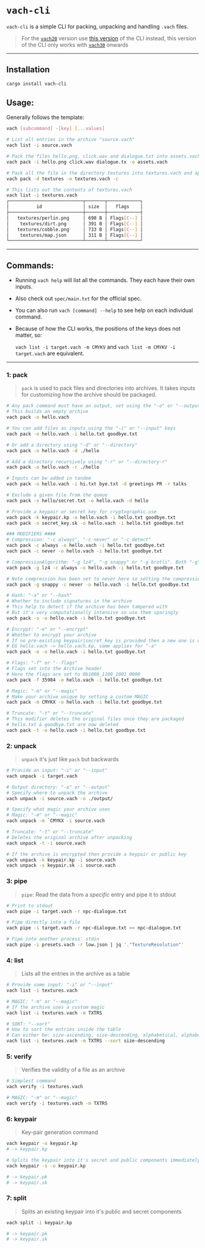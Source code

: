 # **`vach-cli`**

`vach-cli` is a simple CLI for packing, unpacking and handling `.vach` files.

> For the [`vach20`](https://crates.io/crates/vach/0.2.3) version use [this version](https://crates.io/crates/vach-cli/0.3.3) of the CLI instead, this version of the CLI only works with [`vach30`](https://crates.io/crates/vach/0.3.5) onwards

---

## **Installation**

```sh
cargo install vach-cli
```

## **Usage:**

Generally follows the template:

```sh
vach [subcommand] -[key] [...values]
```

```sh
# List all entries in the archive "source.vach"
vach list -i source.vach

# Pack the files hello.png, click.wav and dialogue.txt into assets.vach
vach pack -i hello.png click.wav dialogue.tx -o assets.vach

# Pack all the file in the directory textures into textures.vach and apply compression
vach pack -d textures -o textures.vach -c

# This lists out the contents of textures.vach
vach list -i textures.vach
┌───────────────────────────┬───────┬────────────┐
│          id               │ size  │   flags    │
├───────────────────────────┼───────┼────────────┤
│   textures/perlin.png     │ 698 B │ Flags[C--] │
│    textures/dirt.png      │ 391 B │ Flags[C--] │
│   textures/cobble.png     │ 733 B │ Flags[C--] │
│    textures/map.json      │ 311 B │ Flags[C--] │
└───────────────────────────┴───────┴────────────┘
```

---

## **Commands:**

- Running `vach help` will list all the commands. They each have their own inputs.

- Also check out `spec/main.txt` for the official spec.

- You can also run `vach [command] --help` to see help on each individual command.

- Because of how the CLI works, the positions of the keys does not matter, so:

   `vach list -i target.vach -m CMYKV` and `vach list -m CMYKV -i target.vach` are equivalent.

---

### 1: pack

> `pack` is used to pack files and directories into archives. It takes inputs for customizing how the archive should be packaged.

```sh
# Any pack command must have an output, set using the "-o" or "--output" keys
# This builds an empty archive
vach pack -o hello.vach

# You can add files as inputs using the "-i" or "--input" keys
vach pack -o hello.vach -i hello.txt goodbye.txt

# Or add a directory using "-d" or "--directory"
vach pack -o hello.vach -d ./hello

# Add a directory recursively using "-r" or "--directory-r"
vach pack -o hello.vach -r ./hello

# Inputs can be added in tandem
vach pack -o hello.vach -i hi.txt bye.txt -d greetings PR -r talks

# Exclude a given file from the queue
vach pack -x hello/secret.txt -o hello.vach -d hello

# Provide a keypair or secret key for cryptographic use
vach pack -k keypair.kp -o hello.vach -i hello.txt goodbye.txt
vach pack -s secret_key.sk -o hello.vach -i hello.txt goodbye.txt

### MODIFIERS ####
# Compression: "-c always", "-c never" or "-c detect"
vach pack -c always -o hello.vach -i hello.txt goodbye.txt
vach pack -c never -o hello.vach -i hello.txt goodbye.txt

# CompressionAlgorithm: "-g lz4", "-g snappy" or "-g brotli". Both "-g" and "--compress-algo" keys work
vach pack -g lz4 -c always -o hello.vach -i hello.txt goodbye.txt

# Note compression has been set to never here so setting the compression algorithm to be used has no effect
vach pack -g snappy -c never -o hello.vach -i hello.txt goodbye.txt

# Hash: "-a" or "--hash"
# Whether to include signatures in the archive
# This help to detect if the archive has been tampered with
# But it's very computationally intensive so use them sparingly
vach pack -s -o hello.vach -i hello.txt goodbye.txt

# Encrypt: "-e" or "--encrypt"
# Whether to encrypt your archive
# If no pre-existing keypair|secret_key is provided then a new one is written: `${OUTPUT_ARCHIVE}.kp`
# EG hello.vach -> hello.vach.kp, same applies for "-a"
vach pack -e -o hello.vach -i hello.txt goodbye.txt

# Flags: "-f" or "--flags"
# Flags set into the Archive header
# Here the flags are set to 0b1000_1100_1001_0000
vach pack -f 35984 -o hello.vach -i hello.txt goodbye.txt

# Magic: "-m" or "--magic"
# Make your archive unique by setting a custom MAGIC
vach pack -m CMYKX -o hello.vach -i hello.txt goodbye.txt

# Truncate: "-t" or "--truncate"
# This modifier deletes the original files once they are packaged
# hello.txt & goodbye.txt are now deleted
vach pack -t -o hello.vach -i hello.txt goodbye.txt
```

### 2: unpack

>`unpack` it's just like `pack` but backwards

```sh
# Provide an input: "-i" or "--input"
vach unpack -i target.vach

# Output directory: "-o" or "--output"
# Specify where to unpack the archive
vach unpack -i source.vach -o ./output/

# Specify what magic your archive uses
# Magic: "-m" or "--magic"
vach unpack -m `CMYKX -i source.vach

# Truncate: "-t" or "--truncate"
# Deletes the original archive after unpacking
vach unpack -t -i source.vach

# If the archive is encrypted then provide a keypair or public key
vach unpack -k keypair.kp -i source.vach
vach unpack -s keypair.sk -i source.vach
```

### 3: pipe

>`pipe`: Read the data from a _specific_ entry and pipe it to stdout

```sh
# Print to stdout
vach pipe -i target.vach -r npc-dialogue.txt

# Pipe directly into a file
vach pipe -i target.vach -r npc-dialogue.txt >> npc-dialogue.txt

# Pipe into another process' stdin
vach pipe -i presets.vach -r low.json | jq '."TextureResolution"'
```

### 4: list

> Lists all the entries in the archive as a table

```sh
# Provide some input: "-i" or "--input"
vach list -i textures.vach

# MAGIC: "-m" or "--magic"
# If the archive uses a custom magic
vach list -i textures.vach -m TXTRS

# SORT: "--sort"
# How to sort the entries inside the table
# Can either be: size-ascending, size-descending, alphabetical, alphabetical-reversed
vach list -i textures.vach -m TXTRS --sort size-descending
```

### 5: verify

> Verifies the validity of a file as an archive

```sh
# Simplest command
vach verify -i textures.vach

# MAGIC: "-m" or "--magic"
vach verify -i textures.vach -m TXTRS
```

### 6: keypair

> Key-pair generation command

```sh
vach keypair -o keypair.kp
# -> keypair.kp

# Splits the keypair into it's secret and public components immediately after generation
vach keypair -s -o keypair.kp

# -> keypair.pk
# -> keypair.sk
```

### 7: split

> Splits an existing keypair into it's public and secret components

```sh
vach split -i keypair.kp

# -> keypair.pk
# -> keypair.sk
```
